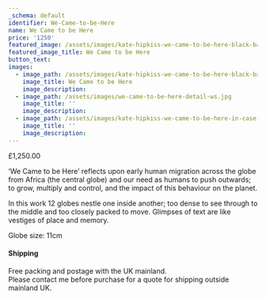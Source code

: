 ```yaml
---
_schema: default
identifier: We-Came-to-be-Here
name: We Came to be Here
price: '1250'
featured_image: /assets/images/kate-hipkiss-we-came-to-be-here-black-background-ws.jpg
featured_image_title: We Came to be Here
button_text:
images:
  - image_path: /assets/images/kate-hipkiss-we-came-to-be-here-black-background-ws-1.jpg
    image_title: We Came to be Here
    image_description:
  - image_path: /assets/images/we-came-to-be-here-detail-ws.jpg
    image_title: ''
    image_description:
  - image_path: /assets/images/kate-hipkiss-we-came-to-be-here-in-case-ws.jpg
    image_title: ''
    image_description:
---
```

£1,250.00

‘We Came to be Here’ reflects upon early human migration across the globe from Africa (the central globe) and our need as humans to push outwards; to grow, multiply and control, and the impact of this behaviour on the planet.

In this work 12 globes nestle one inside another; too dense to see through to the middle and too closely packed to move. Glimpses of text are like vestiges of place and memory.

Globe size: 11cm

#### Shipping

Free packing and postage with the UK mainland.<br>Please contact me before purchase for a quote for shipping outside mainland UK.